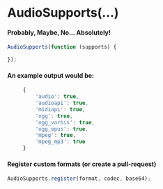 # AudioSupports(...)

#### Probably, Maybe, No... Absolutely!

```js
AudioSupports(function (supports) {

});
```

#### An example output would be:

```js
	 {
		 'audio': true,
		 'audioapi': true,
		 'midiapi': true,
		 'ogg': true,
		 'ogg_vorbis': true,
		 'ogg_opus': true,
		 'mpeg': true,
		 'mpeg_mp3': true
	 }
```

#### Register custom formats (or create a pull-request)

```js
AudioSupports.register(format, codec, base64);
```
